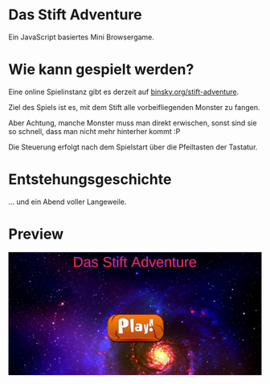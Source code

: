 Das Stift Adventure
===

Ein JavaScript basiertes Mini Browsergame.

# Wie kann gespielt werden?

Eine online Spielinstanz gibt es derzeit auf [binsky.org/stift-adventure](https://binsky.org/stift-adventure).

Ziel des Spiels ist es, mit dem Stift alle vorbeifliegenden Monster zu fangen.

Aber Achtung, manche Monster muss man direkt erwischen, sonst sind sie so schnell, dass man nicht mehr hinterher kommt :P

Die Steuerung erfolgt nach dem Spielstart über die Pfeiltasten der Tastatur.


# Entstehungsgeschichte

... und ein Abend voller Langeweile.


# Preview

![preview1.png](./preview1.png)
